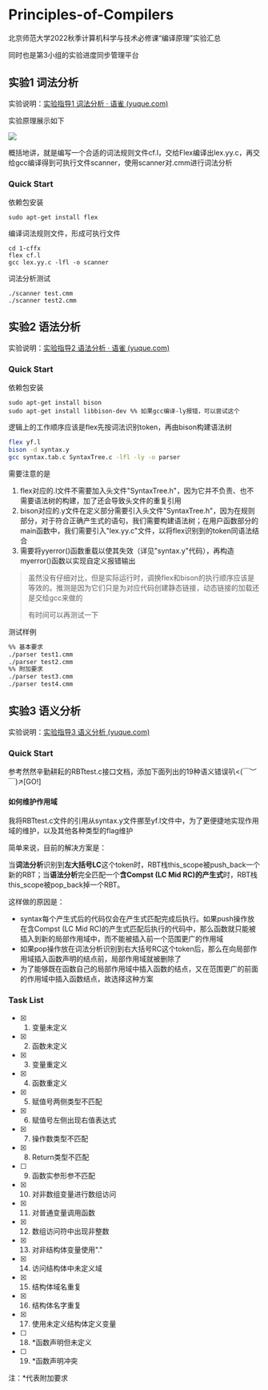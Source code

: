 # Principles-of-Compilers

北京师范大学2022秋季计算机科学与技术必修课“编译原理”实验汇总

同时也是第3小组的实验进度同步管理平台

## 实验1 词法分析

实验说明：[实验指导1 词法分析 · 语雀 (yuque.com)](https://www.yuque.com/huolihang/byyl22/vig4x3)

实验原理展示如下

<img src="https://pic002.cnblogs.com/images/2011/274814/2011101021413730.jpg">

概括地讲，就是编写一个合适的词法规则文件cf.l，交给Flex编译出lex.yy.c，再交给gcc编译得到可执行文件scanner，使用scanner对.cmm进行词法分析

### Quick Start

依赖包安装

```shell
sudo apt-get install flex
```

编译词法规则文件，形成可执行文件

```shell
cd 1-cffx
flex cf.l
gcc lex.yy.c -lfl -o scanner
```

词法分析测试

```shell
./scanner test.cmm
./scanner test2.cmm
```

## 实验2 语法分析

实验说明：[实验指导2 语法分析 · 语雀 (yuque.com)](https://www.yuque.com/huolihang/byyl22/lnu277#85d436d7)

### Quick Start

依赖包安装

```shell
sudo apt-get install bison
sudo apt-get install libbison-dev %% 如果gcc编译-ly报错，可以尝试这个
```

逻辑上的工作顺序应该是flex先按词法识别token，再由bison构建语法树

```sh
flex yf.l
bison -d syntax.y
gcc syntax.tab.c SyntaxTree.c -lfl -ly -o parser
```

需要注意的是

1.   flex对应的.l文件不需要加入头文件"SyntaxTree.h"，因为它并不负责、也不需要语法树的构建，加了还会导致头文件的重复引用
2.   bison对应的.y文件在定义部分需要引入头文件"SyntaxTree.h"，因为在规则部分，对于符合正确产生式的语句，我们需要构建语法树；在用户函数部分的main函数中，我们需要引入"lex.yy.c"文件，以将flex识别到的token同语法结合
3.   需要将yyerror()函数重载以使其失效（详见"syntax.y"代码），再构造myerror()函数以实现自定义报错输出

>   虽然没有仔细对比，但是实际运行时，调换flex和bison的执行顺序应该是等效的。推测是因为它们只是为对应代码创建静态链接，动态链接的加载还是交给gcc来做的
>
>   有时间可以再测试一下

测试样例

```sh
%% 基本要求
./parser test1.cmm
./parser test2.cmm
%% 附加要求
./parser test3.cmm
./parser test4.cmm
```

## 实验3 语义分析

实验说明：[实验指导3 语义分析 (yuque.com)](https://www.yuque.com/huolihang/byyl22/vq9hen#e44cad04)

### Quick Start

参考然然辛勤耕耘的RBTtest.c接口文档，添加下面列出的19种语义错误叭<(￣︶￣)↗[GO!]

#### 如何维护作用域

我将RBTtest.c文件的引用从syntax.y文件挪至yf.l文件中，为了更便捷地实现作用域的维护，以及其他各种类型的flag维护

简单来说，目前的解决方案是：

当**词法分析**识别到**左大括号LC**这个token时，RBT栈this_scope被push_back一个新的RBT；当**语法分析**完全匹配一个**含Compst (LC Mid RC)的产生式**时，RBT栈this_scope被pop_back掉一个RBT。

这样做的原因是：

-   syntax每个产生式后的代码仅会在产生式匹配完成后执行。如果push操作放在含Compst (LC Mid RC)的产生式匹配后执行的代码中，那么函数就只能被插入到新的局部作用域中，而不能被插入前一个范围更广的作用域
-   如果pop操作放在词法分析识别到右大括号RC这个token后，那么在向局部作用域插入函数声明的结点前，局部作用域就被删除了
-   为了能够既在函数自己的局部作用域中插入函数的结点，又在范围更广的前面的作用域中插入函数结点，故选择这种方案

### Task List

-   [x] 1.   变量未定义
-   [x] 2.   函数未定义
-   [x] 3.   变量重定义
-   [x] 4.   函数重定义
-   [x] 5.   赋值号两侧类型不匹配
-   [x] 6.   赋值号左侧出现右值表达式
-   [x] 7.   操作数类型不匹配
-   [x] 8.   Return类型不匹配
-   [ ] 9.   函数实参形参不匹配
-   [x] 10.   对非数组变量进行数组访问
-   [x] 11.   对普通变量调用函数
-   [x] 12.   数组访问符中出现非整数
-   [x] 13.   对非结构体变量使用"."
-   [x] 14.   访问结构体中未定义域
-   [x] 15.   结构体域名重复
-   [x] 16.   结构体名字重复
-   [x] 17.   使用未定义结构体定义变量
-   [ ] 18.   *函数声明但未定义
-   [ ] 19.   *函数声明冲突

注：*代表附加要求
